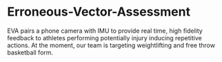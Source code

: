 # Erroneous-Vector-Assessment
EVA pairs a phone camera with IMU to provide real time, high fidelity feedback to athletes performing potentially injury inducing repetitive actions. At the moment, our team is targeting weightlifting and free throw basketball form.
